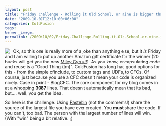 ```yaml
---
layout: post
title: "Friday Challenge - Rolling it Old School, or mine is bigger than yours..."
date: "2009-10-02T12:10:00+06:00"
categories: ColdFusion 
tags: 
banner_image: 
permalink: /2009/10/02/Friday-Challenge-Rolling-it-Old-School-or-mine-is-bigger-than-yours
---
```


<img src="https://static.raymondcamden.com/images/cfjedi/Apple3small.jpg" align="left" style="margin-right:10px" />Ok, so this one is really more of a joke than anything else, but it <i>is</i> Friday and I am willing to put up another Amazon gift certificate for the winner (20 bucks will get you the new <a href="http://www.amazon.com/Time-Our-Lives-Miley-Cyrus/dp/B002NBQFYO/ref=sr_1_1?ie=UTF8&s=music&qid=1254497238&sr=8-1">Miley Cyrus!!</a>). As you know, encapsulating code and reuse is a "Good Thing (tm)". ColdFusion has long had good options for this - from the simple cfinclude, to custom tags and UDFs, to CFCs. Of course, just because you use a CFC doesn't mean your code is organized nicely. Case in point - BlogCFC. The core component for my blog comes in at a whopping <b>3087</b> lines. That doesn't automatically mean that its bad, but.... well, you get the idea.

So here is the challenge. Using <a href="http://pastebin.com/">Pastebin</a> (not the comments!) share the source of the largest file you have ever created. You <b>must</b> share the code. If you can't, too bad. The person with the largest number of lines will win. (With "win" being a bit relative. ;)
<br clear="left">